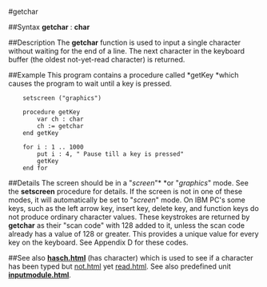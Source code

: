 
#getchar

##Syntax
**getchar** : **char**



##Description
The **getchar** function is used to input a single character without waiting for the end of a line. The next character in the keyboard buffer (the oldest not-yet-read character) is returned.



##Example
This program contains a procedure called *getKey *which causes the program to wait until a key is pressed.


        setscreen ("graphics")
        
        procedure getKey
            var ch : char
            ch := getchar
        end getKey
        
        for i : 1 .. 1000
            put i : 4, " Pause till a key is pressed"
            getKey
        end for
##Details
The screen should be in a "*screen*"* *or "*graphics*" mode. See the **setscreen** procedure for details. If the screen is not in one of these modes, it will automatically be set to "*screen*" mode.
On IBM PC's some keys, such as the left arrow key, insert key, delete key, and function keys do not produce ordinary character values. These keystrokes are returned by **getchar** as their "scan code" with 128 added to it, unless the scan code already has a value of 128 or greater. This provides a unique value for every key on the keyboard. See Appendix D for these codes.



##See also
**[hasch.html](hasch)** (has character) which is used to see if a character has been typed but [not.html](not) yet [read.html](read).
See also predefined unit **[inputmodule.html](Input)**.


